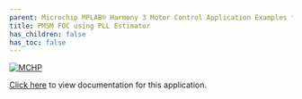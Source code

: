 ```yaml
---
parent: Microchip MPLAB® Harmony 3 Motor Control Application Examples for SAM C2x family
title: PMSM FOC using PLL Estimator
has_children: false
has_toc: false
---
```


[![MCHP](https://www.microchip.com/ResourcePackages/Microchip/assets/dist/images/logo.png)](https://www.microchip.com)

[Click here](https://onlinedocs.microchip.com/v2/keyword-lookup?keyword=MC_APPS_SAM_C2X_PMSM_FOC_PLL&redirect=true) to view documentation for this application.
